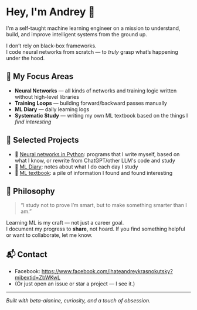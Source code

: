# Hey, I'm Andrey 👋

I'm a self-taught machine learning engineer on a mission to understand, build, and improve intelligent systems from the ground up.

I don’t rely on black-box frameworks.  
I code neural networks from scratch — to *truly* grasp what’s happening under the hood.

## 🧠 My Focus Areas

- **Neural Networks** — all kinds of networks and training logic written without high-level libraries
- **Training Loops** — building forward/backward passes manually
- **ML Diary** — daily learning logs
- **Systematic Study** — writing my own ML textbook based on the things I *find interesting*

## 🔧 Selected Projects

- 🧱 [Neural networks in Python](https://github.com/ihateandreykrasnokutsky/neural_networks_python): programs that I write myself, based on what I know, or rewrite from ChatGPT/other LLM's code and study
- 📓 [ML Diary](https://github.com/ihateandreykrasnokutsky/my_ml_notes/blob/main/001.%20ml_diary.md): notes about what I do each day I study
- 📓 [ML textbook](https://github.com/ihateandreykrasnokutsky/my_ml_notes/blob/main/002.%20ml_textbook.md): a pile of information I found and found interesting

## 📜 Philosophy

> “I study not to prove I’m smart, but to make something smarter than I am.”

Learning ML is my craft — not just a career goal.  
I document my progress to **share**, not hoard. If you find something helpful or want to collaborate, let me know.

## 📬 Contact

- Facebook: https://www.facebook.com/ihateandreykrasnokutsky?mibextid=ZbWKwL
- (Or just open an issue or star a project — I see it.)

---
*Built with beta-alanine, curiosity, and a touch of obsession.*

